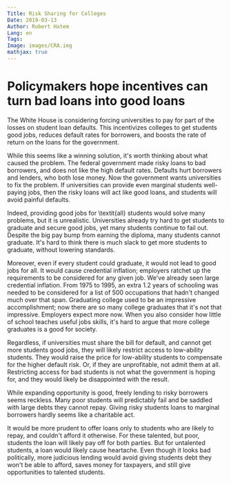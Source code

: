 ```yaml
---
Title: Risk Sharing for Colleges
Date: 2019-03-13
Author: Robert Hatem
Lang: en
Tags:
Image: images/CRA.img
mathjax: true
---
```


# Policymakers hope incentives can turn bad loans into good loans

The White House is considering forcing universities to pay for part of the losses on student loan defaults. This incentivizes colleges to get students good jobs, reduces default rates for borrowers, and boosts the rate of return on the loans for the government.

While this seems like a winning solution, it's worth thinking about what caused the problem. The federal government made risky loans to bad borrowers, and does not like the high default rates. Defaults hurt borrowers and lenders, who both lose money. Now the government wants universities to fix the problem. If universities can provide even marginal students well-paying jobs, then the risky loans will act like good loans, and students will avoid painful defaults.

Indeed, providing good jobs for \textit{all} students would solve many problems, but it is unrealistic. Universities already try hard to get students to graduate and secure good jobs, yet many students continue to fail out. Despite the big pay bump from earning the diploma, many students cannot graduate. It's hard to think there is much slack to get more students to graduate, without lowering standards.

Moreover, even if every student could graduate, it would not lead to good jobs for all. It would cause credential inflation; employers ratchet up the requirements to be considered for any given job. We've already seen large credential inflation. From 1975 to 1995, an extra 1.2 years of schooling was needed to be considered for a list of 500 occupations that hadn't changed much over that span. Graduating college used to be an impressive accomplishment; now there are so many college graduates that it's not that impressive. Employers expect more now. When you also consider how little of school teaches useful jobs skills, it's hard to argue that more college graduates is a good for society.

Regardless, if universities must share the bill for default, and cannot get more students good jobs, they will likely restrict access to low-ability students. They would raise the price for low-ability students to compensate for the higher default risk. Or, if they are unprofitable, not admit them at all. Restricting access for bad students is not what the government is hoping for, and they would likely be disappointed with the result.

While expanding opportunity is good, freely lending to risky borrowers seems reckless. Many poor students will predictably fail and be saddled with large debts they cannot repay. Giving risky students loans to marginal borrowers hardly seems like a charitable act.

It would be more prudent to offer loans only to students who are likely to repay, and couldn't afford it otherwise. For these talented, but poor, students the loan will likely pay off for both parties. But for untalented students, a loan would likely cause heartache. Even though it looks bad politically, more judicious lending would avoid giving students debt they won't be able to afford, saves money for taxpayers, and still give opportunities to talented students.

